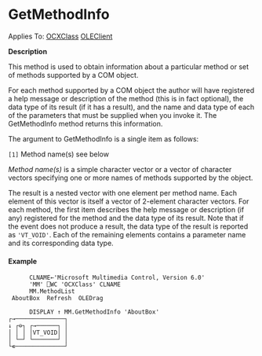 




<h1 class="heading"><span class="name">GetMethodInfo</span></h1>

Applies To: [OCXClass](./ocxclass.md) [OLEClient](./oleclient.md)


**Description**


This method is used to obtain information about a particular method or set of methods supported by a COM object.



For each method supported by a COM object the author will have registered a help message or description of the method (this is in fact optional), the data type of its result (if it has a result), and the name and data type of each of the parameters that must be supplied when you invoke it. The GetMethodInfo method returns this information.



The argument to GetMethodInfo is a single item as follows:


`[1]` Method name(s) see below


*Method name(s)* is a simple character vector or a vector of character vectors specifying one or more names of methods supported by the object.



The result is a nested vector with one element per method name. Each element of this vector is itself a vector of 2-element character vectors. For each method, the first item describes the help message or description (if any) registered for the method and the data type of its result. Note that if the event does not produce a result, the data type of the result is reported as `'VT_VOID'`. Each of the remaining elements contains a parameter name and its corresponding data type.

#### Example
```apl
      CLNAME←'Microsoft Multimedia Control, Version 6.0'
      'MM' ⎕WC 'OCXClass' CLNAME
      MM.MethodList
 AboutBox  Refresh  OLEDrag

      DISPLAY ↑ MM.GetMethodInfo 'AboutBox'
┌→──────────────┐
↓ ┌⊖┐ ┌→──────┐ │
│ │ │ │VT_VOID│ │
│ └─┘ └───────┘ │
└∊──────────────┘
```


